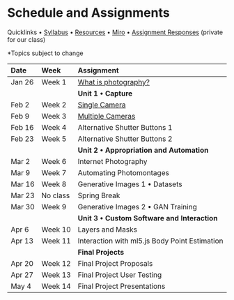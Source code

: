 # Schedule and Assignments

Quicklinks • [Syllabus](https://github.com/ellennickles/xphoto-s22) • [Resources](https://github.com/ellennickles/xphoto-s22/tree/main/resources) • [Miro](https://tinyurl.com/xphoto-s22-miro) • [Assignment Responses](https://drive.google.com/drive/u/0/folders/1YZtWK03TXGCoGmy7WeQYF-BBulZFAbHA) (private for our class)

*Topics subject to change

 Date | Week | Assignment |
| :--- | :--- | :--- |
| Jan 26 | Week 1 | [What is photography?](https://github.com/ellennickles/xphoto-s22/tree/main/schedule-assignments/week1) |
| | | **Unit 1 • Capture** |
| Feb 2 | Week 2 | [Single Camera](https://github.com/ellennickles/xphoto-s22/tree/main/schedule-assignments/week2) | 
| Feb 9 | Week 3 | [Multiple Cameras](https://github.com/ellennickles/xphoto-s22/blob/main/schedule-assignments/week3/README.md) | 
| Feb 16 | Week 4 | Alternative Shutter Buttons 1 | 
| Feb 23 | Week 5 | Alternative Shutter Buttons 2 | 
| | | **Unit 2 • Appropriation and Automation** |
| Mar 2 | Week 6 | Internet Photography | 
| Mar 9 | Week 7 | Automating Photomontages | 
| Mar 16 | Week 8 | Generative Images 1 • Datasets | 
| Mar 23 | No class | Spring Break | 
| Mar 30 | Week 9 | Generative Images 2 • GAN Training | 
| | | **Unit 3 • Custom Software and Interaction** |
| Apr 6 | Week 10 | Layers and Masks | 
| Apr 13 | Week 11 | Interaction with ml5.js Body Point Estimation | 
| | | **Final Projects** |
| Apr 20 | Week 12 | Final Project Proposals | 
| Apr 27 | Week 13 | Final Project User Testing |
| May 4 | Week 14 | Final Project Presentations | 

